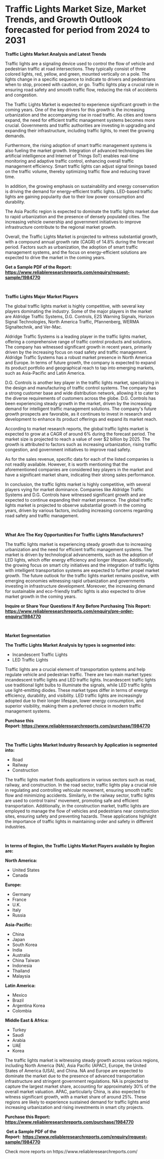 <p><h1>Traffic Lights Market Size, Market Trends, and Growth Outlook forecasted for period from 2024 to 2031</h1></p><p><strong>Traffic Lights Market Analysis and Latest Trends</strong></p>
<p><p>Traffic lights are a signaling device used to control the flow of vehicle and pedestrian traffic at road intersections. They typically consist of three colored lights, red, yellow, and green, mounted vertically on a pole. The lights change in a specific sequence to indicate to drivers and pedestrians when to stop, proceed with caution, or go. Traffic lights play a crucial role in ensuring road safety and smooth traffic flow, reducing the risk of accidents and congestion.</p><p>The Traffic Lights Market is expected to experience significant growth in the coming years. One of the key drivers for this growth is the increasing urbanization and the accompanying rise in road traffic. As cities and towns expand, the need for efficient traffic management systems becomes more crucial. Governments and traffic authorities are investing in upgrading and expanding their infrastructure, including traffic lights, to meet the growing demands.</p><p>Furthermore, the rising adoption of smart traffic management systems is also fueling the market growth. Integration of advanced technologies like artificial intelligence and Internet of Things (IoT) enables real-time monitoring and adaptive traffic control, enhancing overall traffic management efficiency. Smart traffic lights can adjust signal timings based on the traffic volume, thereby optimizing traffic flow and reducing travel time.</p><p>In addition, the growing emphasis on sustainability and energy conservation is driving the demand for energy-efficient traffic lights. LED-based traffic lights are gaining popularity due to their low power consumption and durability.</p><p>The Asia Pacific region is expected to dominate the traffic lights market due to rapid urbanization and the presence of densely populated cities. The increasing vehicle ownership and government initiatives to improve infrastructure contribute to the regional market growth.</p><p>Overall, the Traffic Lights Market is projected to witness substantial growth, with a compound annual growth rate (CAGR) of 14.8% during the forecast period. Factors such as urbanization, the adoption of smart traffic management systems, and the focus on energy-efficient solutions are expected to drive the market in the coming years.</p></p>
<p><strong>Get a Sample PDF of the Report:&nbsp; <a href="https://www.reliableresearchreports.com/enquiry/request-sample/1984770">https://www.reliableresearchreports.com/enquiry/request-sample/1984770</a></strong></p>
<p>&nbsp;</p>
<p><strong>Traffic Lights Major Market Players</strong></p>
<p><p>The global traffic lights market is highly competitive, with several key players dominating the industry. Some of the major players in the market are Aldridge Traffic Systems, D.G. Controls, E2S Warning Signals, Horizon Signal Technologies, North America Traffic, Pfannenberg, WERMA Signaltechnik, and Ver-Mac.</p><p>Aldridge Traffic Systems is a leading player in the traffic lights market, offering a comprehensive range of traffic control products and solutions. The company has witnessed significant growth in recent years, primarily driven by the increasing focus on road safety and traffic management. Aldridge Traffic Systems has a robust market presence in North America and Europe. In terms of future growth, the company is expected to expand its product portfolio and geographical reach to tap into emerging markets, such as Asia-Pacific and Latin America.</p><p>D.G. Controls is another key player in the traffic lights market, specializing in the design and manufacturing of traffic control systems. The company has a strong customer base and wide distribution network, allowing it to cater to the diverse requirements of customers across the globe. D.G. Controls has been experiencing steady growth in the market, driven by the increasing demand for intelligent traffic management solutions. The company's future growth prospects are favorable, as it continues to invest in research and development to enhance its product offerings and expand its market reach.</p><p>According to market research reports, the global traffic lights market is expected to grow at a CAGR of around 6% during the forecast period. The market size is projected to reach a value of over $2 billion by 2025. The growth is attributed to factors such as increasing urbanization, rising traffic congestion, and government initiatives to improve road safety.</p><p>As for the sales revenue, specific data for each of the listed companies is not readily available. However, it is worth mentioning that the aforementioned companies are considered key players in the market and have a significant market share, indicating their strong sales performance.</p><p>In conclusion, the traffic lights market is highly competitive, with several players vying for market dominance. Companies like Aldridge Traffic Systems and D.G. Controls have witnessed significant growth and are expected to continue expanding their market presence. The global traffic lights market is projected to observe substantial growth in the coming years, driven by various factors, including increasing concerns regarding road safety and traffic management.</p></p>
<p>&nbsp;</p>
<p><strong>What Are The Key Opportunities For Traffic Lights Manufacturers?</strong></p>
<p><p>The traffic lights market is experiencing steady growth due to increasing urbanization and the need for efficient traffic management systems. The market is driven by technological advancements, such as the adoption of LED lights, which offer energy efficiency and longer lifespan. Additionally, the growing focus on smart city initiatives and the integration of traffic lights with intelligent transportation systems are expected to further propel market growth. The future outlook for the traffic lights market remains positive, with emerging economies witnessing rapid urbanization and governments investing in infrastructure development. Moreover, the increasing demand for sustainable and eco-friendly traffic lights is also expected to drive market growth in the coming years.</p></p>
<p><strong>Inquire or Share Your Questions If Any Before Purchasing This Report: <a href="https://www.reliableresearchreports.com/enquiry/pre-order-enquiry/1984770">https://www.reliableresearchreports.com/enquiry/pre-order-enquiry/1984770</a></strong></p>
<p>&nbsp;</p>
<p><strong>Market Segmentation</strong></p>
<p><strong>The Traffic Lights Market Analysis by types is segmented into:</strong></p>
<p><ul><li>Incandescent Traffic Lights</li><li>LED Traffic Lights</li></ul></p>
<p><p>Traffic lights are a crucial element of transportation systems and help regulate vehicle and pedestrian traffic. There are two main market types: incandescent traffic lights and LED traffic lights. Incandescent traffic lights use traditional light bulbs to illuminate the signals, while LED traffic lights use light-emitting diodes. These market types differ in terms of energy efficiency, durability, and visibility. LED traffic lights are increasingly adopted due to their longer lifespan, lower energy consumption, and superior visibility, making them a preferred choice in modern traffic management systems.</p></p>
<p><strong>Purchase this Report:&nbsp;<a href="https://www.reliableresearchreports.com/purchase/1984770">https://www.reliableresearchreports.com/purchase/1984770</a></strong></p>
<p>&nbsp;</p>
<p><strong>The Traffic Lights Market Industry Research by Application is segmented into:</strong></p>
<p><ul><li>Road</li><li>Railway</li><li>Construction</li></ul></p>
<p><p>The traffic lights market finds applications in various sectors such as road, railway, and construction. In the road sector, traffic lights play a crucial role in regulating and controlling vehicular movement, ensuring smooth traffic flow and minimizing accidents. Similarly, in the railway sector, traffic lights are used to control trains' movement, promoting safe and efficient transportation. Additionally, in the construction market, traffic lights are employed to manage the flow of vehicles and pedestrians near construction sites, ensuring safety and preventing hazards. These applications highlight the importance of traffic lights in maintaining order and safety in different industries.</p></p>
<p>&nbsp;</p>
<p><strong>In terms of Region, the Traffic Lights Market Players available by Region are:</strong></p>
<p>
    <p> <strong> North America: </strong>
        <ul>
            <li>United States</li>
            <li>Canada</li>
        </ul>
        </p> 
    <p> <strong> Europe: </strong>
        <ul>
            <li>Germany</li>
            <li>France</li>
            <li>U.K.</li>
            <li>Italy</li>
            <li>Russia</li>
        </ul>
        </p> 
    <p> <strong> Asia-Pacific: </strong>
        <ul>
            <li>China</li>
            <li>Japan</li>
            <li>South Korea</li>
            <li>India</li>
            <li>Australia</li>
            <li>China Taiwan</li>
            <li>Indonesia</li>
            <li>Thailand</li>
            <li>Malaysia</li>
        </ul>
        </p> 
    <p> <strong> Latin America: </strong>
        <ul>
            <li>Mexico</li>
            <li>Brazil</li>
            <li>Argentina Korea</li>
            <li>Colombia</li>
        </ul>
        </p> 
    <p> <strong> Middle East & Africa: </strong>
        <ul>
            <li>Turkey</li>
            <li>Saudi</li>
            <li>Arabia</li>
            <li>UAE</li>
            <li>Korea</li>
        </ul>
    </p>
    </p>
<p><p>The traffic lights market is witnessing steady growth across various regions, including North America (NA), Asia Pacific (APAC), Europe, the United States of America (USA), and China. NA and Europe are expected to dominate the market due to the presence of advanced transportation infrastructure and stringent government regulations. NA is projected to capture the largest market share, accounting for approximately 30% of the overall market valuation. APAC, particularly China, is also expected to witness significant growth, with a market share of around 25%. These regions are likely to experience sustained demand for traffic lights amid increasing urbanization and rising investments in smart city projects.</p></p>
<p><strong>Purchase this Report: <a href="https://www.reliableresearchreports.com/purchase/1984770">https://www.reliableresearchreports.com/purchase/1984770</a></strong></p>
<p>&nbsp;<strong>Get a Sample PDF of the Report:&nbsp;&nbsp;<a href="https://www.reliableresearchreports.com/enquiry/request-sample/1984770">https://www.reliableresearchreports.com/enquiry/request-sample/1984770</a></strong></p>
<p><strong></strong></p>
<p>Check more reports on https://www.reliableresearchreports.com/</p>
